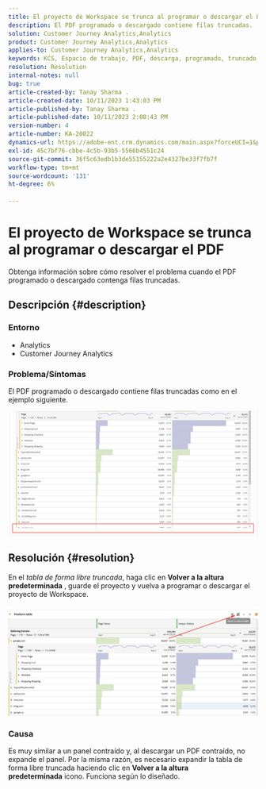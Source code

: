 ```yaml
---
title: El proyecto de Workspace se trunca al programar o descargar el PDF
description: El PDF programado o descargado contiene filas truncadas.
solution: Customer Journey Analytics,Analytics
product: Customer Journey Analytics,Analytics
applies-to: Customer Journey Analytics,Analytics
keywords: KCS, Espacio de trabajo, PDF, descarga, programado, truncado
resolution: Resolution
internal-notes: null
bug: true
article-created-by: Tanay Sharma .
article-created-date: 10/11/2023 1:43:03 PM
article-published-by: Tanay Sharma .
article-published-date: 10/11/2023 2:08:43 PM
version-number: 4
article-number: KA-20022
dynamics-url: https://adobe-ent.crm.dynamics.com/main.aspx?forceUCI=1&pagetype=entityrecord&etn=knowledgearticle&id=17267216-3c68-ee11-9ae7-6045bd0063aa
exl-id: 45c7bf76-cbbe-4c5b-93b5-5566b4551c24
source-git-commit: 36f5c63edb1b3de55155222a2e4327be33f7fb7f
workflow-type: tm+mt
source-wordcount: '131'
ht-degree: 6%

---
```


# El proyecto de Workspace se trunca al programar o descargar el PDF


Obtenga información sobre cómo resolver el problema cuando el PDF programado o descargado contenga filas truncadas.

## Descripción {#description}


### Entorno

- Analytics
- Customer Journey Analytics




### Problema/Síntomas

El PDF programado o descargado contiene filas truncadas como en el ejemplo siguiente.

![](assets/___18267216-3c68-ee11-9ae7-6045bd0063aa___.png)


## Resolución {#resolution}


En el *tabla de forma libre truncada*, haga clic en <b>Volver a la altura predeterminada</b> , guarde el proyecto y vuelva a programar o descargar el proyecto de Workspace.

![](assets/e9fea250-d7fc-ec11-82e5-000d3a3b090d.png)

### Causa

Es muy similar a un panel contraído y, al descargar un PDF contraído, no expande el panel.
Por la misma razón, es necesario expandir la tabla de forma libre truncada haciendo clic en <b>Volver a la altura predeterminada</b> icono. Funciona según lo diseñado.
